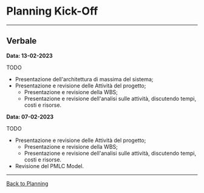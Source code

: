 # Planning Kick-Off

---
## Verbale

**Data: 13-02-2023**

TODO
- Presentazione dell'architettura di massima del sistema;
- Presentazione e revisione delle Attività del progetto;
  - Presentazione e revisione della WBS;
  - Presentazione e revisione dell'analisi sulle attività, discutendo tempi, costi e risorse.

**Data: 07-02-2023**

TODO
- Presentazione e revisione delle Attività del progetto;
    - Presentazione e revisione della WBS;
    - Presentazione e revisione dell'analisi sulle attività, discutendo tempi, costi e risorse.
- Revisione del PMLC Model.

---

[Back to Planning](../../../2-planning/index.md#joint-project-planning-sessions)